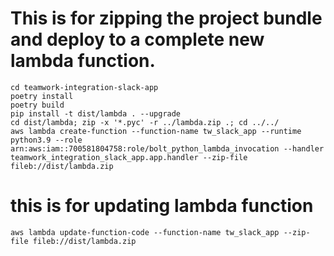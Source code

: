 # This is for zipping the project bundle and deploy to a complete new lambda function.
```
cd teamwork-integration-slack-app
poetry install
poetry build
pip install -t dist/lambda . --upgrade
cd dist/lambda; zip -x '*.pyc' -r ../lambda.zip .; cd ../../
aws lambda create-function --function-name tw_slack_app --runtime python3.9 --role arn:aws:iam::700581804758:role/bolt_python_lambda_invocation --handler teamwork_integration_slack_app.app.handler --zip-file fileb://dist/lambda.zip
```
# this is for updating lambda function
```
aws lambda update-function-code --function-name tw_slack_app --zip-file fileb://dist/lambda.zip
```